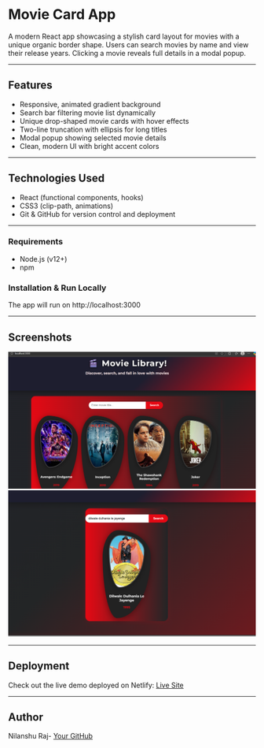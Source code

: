 # Movie Card App

A modern React app showcasing a stylish card layout for movies with a unique organic border shape. Users can search movies by name and view their release years. Clicking a movie reveals full details in a modal popup.

---

## Features

- Responsive, animated gradient background
- Search bar filtering movie list dynamically
- Unique drop-shaped movie cards with hover effects
- Two-line truncation with ellipsis for long titles
- Modal popup showing selected movie details
- Clean, modern UI with bright accent colors

---

## Technologies Used

- React (functional components, hooks)
- CSS3 (clip-path, animations)
- Git & GitHub for version control and deployment

---

### Requirements

- Node.js (v12+)
- npm

### Installation & Run Locally


The app will run on http://localhost:3000

---

## Screenshots

![alt text](image.png)
![alt text](image-1.png)

---

## Deployment

Check out the live demo deployed on Netlify: [Live Site](https://moviemaze123.netlify.app/)

---


## Author

Nilanshu Raj- [Your GitHub](https://github.com/nilanshu489)
